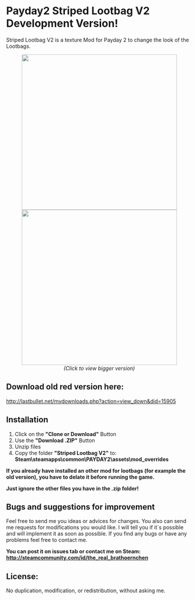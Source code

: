 # Payday2 Striped Lootbag V2  Development Version!
Striped Lootbag V2 is a texture Mod for Payday 2 to change the look of the Lootbags.
<p align="center">
  <img src="http://abload.de/img/20160906195232_1w7s58.jpg" width="420"/>
  <img src="http://abload.de/img/gen_pku_lootbag_df.te82s0z.jpg" width="420"/><br>
  <i>(Click to view bigger version)</i>
</p>

__Download old red version here:__
--
http://lastbullet.net/mydownloads.php?action=view_down&did=15905

__Installation__
--
1. Click on the __"Clone or Download"__ Button
2. Use the __"Download .ZIP"__ Button
2. Unzip files
3. Copy the folder __"Striped Lootbag V2"__ to: __Steam\steamapps\common\PAYDAY2\assets\mod_overrides__

__If you already have installed an other mod for lootbags (for example the old version), you have to delate it before running the game.__

__Just ignore the other files you have in the .zip folder!__

__Bugs and suggestions for improvement__
--
Feel free to send me you ideas or advices for changes. You also can send me requests for modifications you would like.
I will tell you if it´s possible and will implement it as soon as possible.
If you find any bugs or have any problems feel free to contact me. 

__You can post it on issues tab or contact me on Steam: http://steamcommunity.com/id/the_real_brathoernchen__

__License:__
--
No duplication, modification, or redistribution, without asking me.
